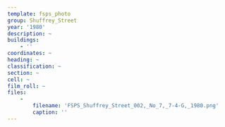 ```yaml
---
template: fsps_photo
group: Shuffrey_Street
year: '1980'
description: ~
buildings:
    - ''
coordinates: ~
heading: ~
classification: ~
section: ~
cell: ~
film_roll: ~
files:
    -
        filename: 'FSPS_Shuffrey_Street_002,_No_7,_7-4-G,_1980.png'
        caption: ''
---
```

